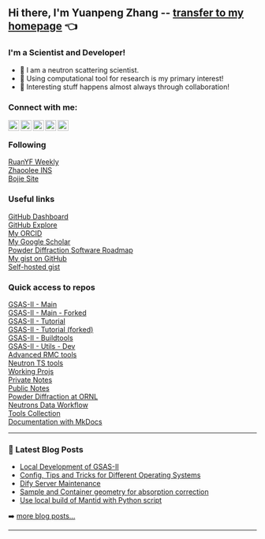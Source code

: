 ## Hi there, I'm Yuanpeng Zhang -- [transfer to my homepage](https://me.iris-home.net) 👈

### I'm a Scientist and Developer!

- 🔭 I am a neutron scattering scientist.
- 🌱 Using computational tool for research is my primary interest!
- 👯 Interesting stuff happens almost always through collaboration!

### Connect with me:

[<img align="left" alt="iris2020.net" width="22px" src="https://flv.iris-home.net/imgs/house-solid.png" />](https://me.iris-home.net)
[<img align="left" alt="Yuanpeng | Facebook" width="22px" src="https://cdn.jsdelivr.net/npm/simple-icons@v3/icons/facebook.svg" />][facebook]
[<img align="left" alt="Yuanpeng | Twitter" width="22px" src="https://cdn.jsdelivr.net/npm/simple-icons@v3/icons/twitter.svg" />][twitter]
[<img align="left" alt="Yuanpeng | LinkedIn" width="22px" src="https://cdn.jsdelivr.net/npm/simple-icons@v3/icons/linkedin.svg" />][linkedin]
[<img align="left" alt="Yuanpeng | Instagram" width="22px" src="https://cdn.jsdelivr.net/npm/simple-icons@v3/icons/instagram.svg" />][instagram]

<br />

### Following
[RuanYF Weekly](https://github.com/ruanyf/weekly/tree/master)
<br />
[Zhaoolee INS](https://github.com/zhaoolee/ins)
<br />
[Bojie Site](https://bojie.site)

### Useful links

[GitHub Dashboard](https://github.com)
<br />
[GitHub Explore](https://github.com/explore)
<br />
[My ORCID](https://orcid.org/0000-0003-4224-3361)
<br />
[My Google Scholar](https://scholar.google.com/citations?user=NgqIgO0AAAAJ&hl=en)
<br />
[Powder Diffraction Software Roadmap](https://github.com/users/Kvieta1990/projects/6)
<br />
[My gist on GitHub](https://gist.github.com/Kvieta1990)
<br />
[Self-hosted gist](https://pf.iris-home.net)

### Quick access to repos

[GSAS-II - Main](https://github.com/AdvancedPhotonSource/GSAS-II)
<br />
[GSAS-II - Main - Forked](https://github.com/Kvieta1990/GSAS-II)
<br />
[GSAS-II - Tutorial](https://github.com/AdvancedPhotonSource/GSAS-II-tutorials)
<br />
[GSAS-II - Tutorial (forked)](https://github.com/Kvieta1990/GSAS-II-tutorials)
<br />
[GSAS-II - Buildtools](https://github.com/AdvancedPhotonSource/GSAS-II-buildtools)
<br />
[GSAS-II - Utils - Dev](https://github.com/Kvieta1990/gsasii_dev)
<br />
[Advanced RMC tools](https://github.com/Kvieta1990/rmc_adv_tools)
<br />
[Neutron TS tools](https://github.com/Kvieta1990/neutron_ts_tools)
<br />
[Working Projs](https://github.com/Kvieta1990/Working_Proj)
<br />
[Private Notes](https://github.com/Kvieta1990/Notes/issues)
<br />
[Public Notes](https://github.com/Kvieta1990/Notes_Public/issues)
<br />
[Powder Diffraction at ORNL](https://github.com/Kvieta1990/ornl-pd)
<br />
[Neutrons Data Workflow](https://github.com/neutrons/data_workflow)
<br />
[Tools Collection](https://github.com/Kvieta1990/tools_collection)
<br />
[Documentation with MkDocs](https://github.com/Kvieta1990/mkdocs)

---

### 📕 Latest Blog Posts

<!-- BLOG-POST-LIST:START -->
- [Local Development of GSAS-II](https://iris2020.net/2025-03-18-gsasii_dev/)
- [Config, Tips and Tricks for Different Operating Systems](https://iris2020.net/2025-03-16-os_configs/)
- [Dify Server Maintenance](https://iris2020.net/2025-03-16-dify_config/)
- [Sample and Container geometry for absorption correction](https://iris2020.net/2025-02-12-abs_geo/)
- [Use local build of Mantid with Python script](https://iris2020.net/2025-01-31-mantid_local_python/)
<!-- BLOG-POST-LIST:END -->

➡️ [more blog posts...](https://www.iris2020.net/)

---
<!--
<img align="left" alt="codeSTACKr's GitHub Stats" src="https://github-readme-stats.codestackr.vercel.app/api?username=Kvieta1990&show_icons=true&hide_border=true" />
-->

[website]: https://iris2020.net/
[twitter]: https://twitter.com/ZhangYuanpeng
[facebook]: https://www.facebook.com/yuanpeng1990/
[instagram]: https://www.instagram.com/yuanpeng1990/
[linkedin]: https://www.linkedin.com/in/yuanpeng-zhang-11bb503a/

<!--
**Kvieta1990/Kvieta1990** is a ✨ _special_ ✨ repository because its `README.md` (this file) appears on your GitHub profile.

Here are some ideas to get you started:

- 🔭 I’m currently working on ...
- 🌱 I’m currently learning ...
- 👯 I’m looking to collaborate on ...
- 🤔 I’m looking for help with ...
- 💬 Ask me about ...
- 📫 How to reach me: ...
- 😄 Pronouns: ...
- ⚡ Fun fact: ...
-->
